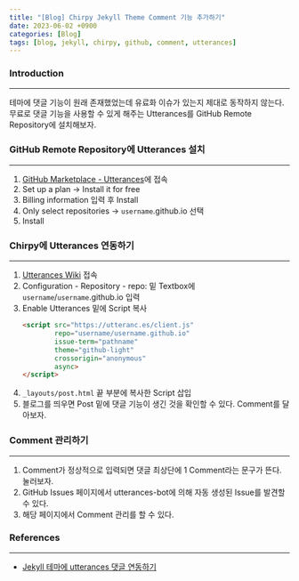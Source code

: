 ```yaml
---
title: "[Blog] Chirpy Jekyll Theme Comment 기능 추가하기"
date: 2023-06-02 +0900
categories: [Blog]
tags: [blog, jekyll, chirpy, github, comment, utterances]
---
```



### Introduction
---
테마에 댓글 기능이 원래 존재했었는데 유료화 이슈가 있는지 제대로 동작하지 않는다. 무료로 댓글 기능을 사용할 수 있게 해주는 Utterances를 GitHub Remote Repository에 설치해보자.


### GitHub Remote Repository에 Utterances 설치
---
1. [GitHub Marketplace - Utterances](https://github.com/marketplace/utterances)에 접속
2. Set up a plan -> Install it for free
3. Billing information 입력 후 Install
4. Only select repositories -> `username`.github.io 선택
5. Install


### Chirpy에 Utterances 연동하기
---
1. [Utterances Wiki](https://utteranc.es/) 접속
2. Configuration - Repository - repo: 밑 Textbox에 `username`/`username`.github.io 입력
3. Enable Utterances 밑에 Script 복사
    ```html
    <script src="https://utteranc.es/client.js"
            repo="username/username.github.io"
            issue-term="pathname"
            theme="github-light"
            crossorigin="anonymous"
            async>
    </script>
    ```
4. `_layouts/post.html` 끝 부분에 복사한 Script 삽입
5. 블로그를 띄우면 Post 밑에 댓글 기능이 생긴 것을 확인할 수 있다. Comment를 달아보자.


### Comment 관리하기
---
1. Comment가 정상적으로 입력되면 댓글 최상단에 1 Comment라는 문구가 뜬다. 눌러보자.
2. GitHub Issues 페이지에서 utterances-bot에 의해 자동 생성된 Issue를 발견할 수 있다.
3. 해당 페이지에서 Comment 관리를 할 수 있다.


### References
---
- [Jekyll 테마에 utterances 댓글 연동하기](https://www.irgroup.org/posts/utternace-comments-system/)

